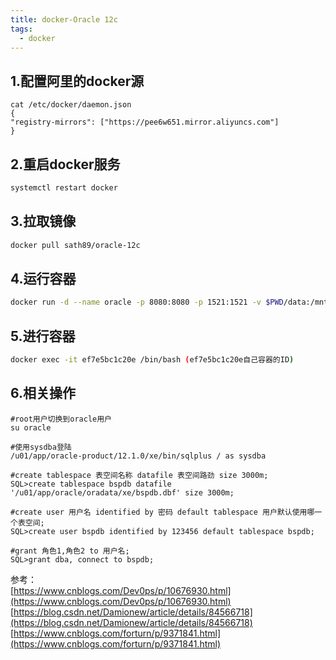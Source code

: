 ```yaml
---
title: docker-Oracle 12c
tags:
  - docker
---
```


## 1.配置阿里的docker源

```
cat /etc/docker/daemon.json
{
"registry-mirrors": ["https://pee6w651.mirror.aliyuncs.com"]
}
```
## 2.重启docker服务

```sh
systemctl restart docker
```
## 3.拉取镜像

```sh
docker pull sath89/oracle-12c
```
## 4.运行容器

```sh
docker run -d --name oracle -p 8080:8080 -p 1521:1521 -v $PWD/data:/mnt -e TZ=Asia/Shanghai sath89/oracle-12c
```
## 5.进行容器

```sh
docker exec -it ef7e5bc1c20e /bin/bash (ef7e5bc1c20e自己容器的ID)
```
## 6.相关操作

```
#root用户切换到oracle用户
su oracle

#使用sysdba登陆
/u01/app/oracle-product/12.1.0/xe/bin/sqlplus / as sysdba

#create tablespace 表空间名称 datafile 表空间路劲 size 3000m;
SQL>create tablespace bspdb datafile '/u01/app/oracle/oradata/xe/bspdb.dbf' size 3000m;

#create user 用户名 identified by 密码 default tablespace 用户默认使用哪一个表空间;
SQL>create user bspdb identified by 123456 default tablespace bspdb;

#grant 角色1,角色2 to 用户名;
SQL>grant dba, connect to bspdb;
```

参考：  
[https://www.cnblogs.com/Dev0ps/p/10676930.html](https://www.cnblogs.com/Dev0ps/p/10676930.html)  
[https://blog.csdn.net/Damionew/article/details/84566718](https://blog.csdn.net/Damionew/article/details/84566718)  
[https://www.cnblogs.com/forturn/p/9371841.html](https://www.cnblogs.com/forturn/p/9371841.html)    
